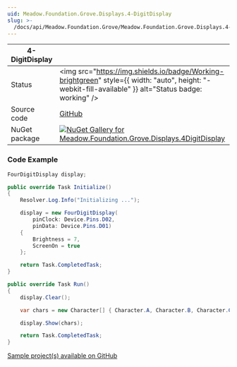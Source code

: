 ```yaml
---
uid: Meadow.Foundation.Grove.Displays.4-DigitDisplay
slug: >-
  /docs/api/Meadow.Foundation.Grove/Meadow.Foundation.Grove.Displays.4-DigitDisplay
---
```


| 4-DigitDisplay | |
|--------|--------|
| Status | <img src="https://img.shields.io/badge/Working-brightgreen" style={{ width: "auto", height: "-webkit-fill-available" }} alt="Status badge: working" /> |
| Source code | [GitHub](https://github.com/WildernessLabs/Meadow.Foundation.Grove/tree/main/Source/4-DigitDisplay) |
| NuGet package | <a href="https://www.nuget.org/packages/Meadow.Foundation.Grove.Displays.4DigitDisplay/" target="_blank"><img src="https://img.shields.io/nuget/v/Meadow.Foundation.Grove.Displays.4DigitDisplay.svg?label=Meadow.Foundation.Grove.Displays.4DigitDisplay" alt="NuGet Gallery for Meadow.Foundation.Grove.Displays.4DigitDisplay" /></a> |

### Code Example

```csharp
FourDigitDisplay display;

public override Task Initialize()
{
    Resolver.Log.Info("Initializing ...");

    display = new FourDigitDisplay(
        pinClock: Device.Pins.D02,
        pinData: Device.Pins.D01)
    {
        Brightness = 7,
        ScreenOn = true
    };

    return Task.CompletedTask;
}

public override Task Run()
{
    display.Clear();

    var chars = new Character[] { Character.A, Character.B, Character.C, Character.D };

    display.Show(chars);

    return Task.CompletedTask;
}

```

[Sample project(s) available on GitHub](https://github.com/WildernessLabs/Meadow.Foundation.Grove/tree/main/Source/4-DigitDisplay/Sample/4-DigitDisplay_Sample)

